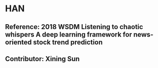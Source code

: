 # HAN
## Reference: 2018 WSDM Listening to chaotic whispers A deep learning framework for news-oriented stock trend prediction
## Contributor: Xining Sun
